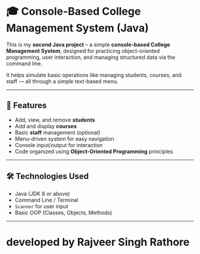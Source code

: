 # 🎓 Console-Based College Management System (Java)

This is my **second Java project** – a simple **console-based College Management System**, designed for practicing object-oriented programming, user interaction, and managing structured data via the command line.

It helps simulate basic operations like managing students, courses, and staff — all through a simple text-based menu.

---

## 📌 Features

- Add, view, and remove **students**
- Add and display **courses**
- Basic **staff** management (optional)
- Menu-driven system for easy navigation
- Console input/output for interaction
- Code organized using **Object-Oriented Programming** principles

---

## 🛠️ Technologies Used

- Java (JDK 8 or above)
- Command Line / Terminal
- `Scanner` for user input
- Basic OOP (Classes, Objects, Methods)

---
# developed by Rajveer Singh Rathore
